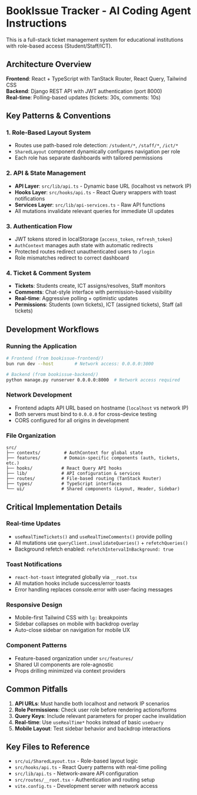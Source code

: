 # BookIssue Tracker - AI Coding Agent Instructions

This is a full-stack ticket management system for educational institutions with role-based access (Student/Staff/ICT).

## Architecture Overview

**Frontend**: React + TypeScript with TanStack Router, React Query, Tailwind CSS  
**Backend**: Django REST API with JWT authentication (port 8000)  
**Real-time**: Polling-based updates (tickets: 30s, comments: 10s)  

## Key Patterns & Conventions

### 1. Role-Based Layout System
- Routes use path-based role detection: `/student/*`, `/staff/*`, `/ict/*`
- `SharedLayout` component dynamically configures navigation per role
- Each role has separate dashboards with tailored permissions

### 2. API & State Management
- **API Layer**: `src/lib/api.ts` - Dynamic base URL (localhost vs network IP)
- **Hooks Layer**: `src/hooks/api.ts` - React Query wrappers with toast notifications
- **Services Layer**: `src/lib/api-services.ts` - Raw API functions
- All mutations invalidate relevant queries for immediate UI updates

### 3. Authentication Flow
- JWT tokens stored in localStorage (`access_token`, `refresh_token`)
- `AuthContext` manages auth state with automatic redirects
- Protected routes redirect unauthenticated users to `/login`
- Role mismatches redirect to correct dashboard

### 4. Ticket & Comment System
- **Tickets**: Students create, ICT assigns/resolves, Staff monitors
- **Comments**: Chat-style interface with permission-based visibility
- **Real-time**: Aggressive polling + optimistic updates
- **Permissions**: Students (own tickets), ICT (assigned tickets), Staff (all tickets)

## Development Workflows

### Running the Application
```bash
# Frontend (from bookissue-frontend/)
bun run dev --host        # Network access: 0.0.0.0:3000

# Backend (from bookissue-backend/)
python manage.py runserver 0.0.0.0:8000  # Network access required
```

### Network Development
- Frontend adapts API URL based on hostname (`localhost` vs network IP)
- Both servers must bind to `0.0.0.0` for cross-device testing
- CORS configured for all origins in development

### File Organization
```
src/
├── contexts/         # AuthContext for global state
├── features/         # Domain-specific components (auth, tickets, etc.)
├── hooks/           # React Query API hooks
├── lib/             # API configuration & services
├── routes/          # File-based routing (TanStack Router)
├── types/           # TypeScript interfaces
└── ui/              # Shared components (Layout, Header, Sidebar)
```

## Critical Implementation Details

### Real-time Updates
- `useRealTimeTickets()` and `useRealTimeComments()` provide polling
- All mutations use `queryClient.invalidateQueries()` + `refetchQueries()`
- Background refetch enabled: `refetchIntervalInBackground: true`

### Toast Notifications
- `react-hot-toast` integrated globally via `__root.tsx`
- All mutation hooks include success/error toasts
- Error handling replaces console.error with user-facing messages

### Responsive Design
- Mobile-first Tailwind CSS with `lg:` breakpoints
- Sidebar collapses on mobile with backdrop overlay
- Auto-close sidebar on navigation for mobile UX

### Component Patterns
- Feature-based organization under `src/features/`
- Shared UI components are role-agnostic
- Props drilling minimized via context providers

## Common Pitfalls

1. **API URLs**: Must handle both localhost and network IP scenarios
2. **Role Permissions**: Check user role before rendering actions/forms
3. **Query Keys**: Include relevant parameters for proper cache invalidation
4. **Real-time**: Use `useRealTime*` hooks instead of basic `useQuery`
5. **Mobile Layout**: Test sidebar behavior and backdrop interactions

## Key Files to Reference

- `src/ui/SharedLayout.tsx` - Role-based layout logic
- `src/hooks/api.ts` - React Query patterns with real-time polling
- `src/lib/api.ts` - Network-aware API configuration
- `src/routes/__root.tsx` - Authentication and routing setup
- `vite.config.ts` - Development server with network access
